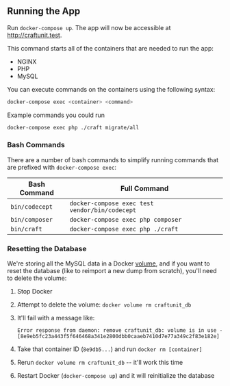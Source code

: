 ## Running the App

Run `docker-compose up`. The app will now be accessible at <http://craftunit.test>.

This command starts all of the containers that are needed to run the app:

- NGINX
- PHP
- MySQL

You can execute commands on the containers using the following syntax:

```sh
docker-compose exec <container> <command>
```

Example commands you could run

```sh
docker-compose exec php ./craft migrate/all
```

### Bash Commands

There are a number of bash commands to simplify running commands that are prefixed with `docker-compose exec`:

| Bash Command   | Full Command                                   |
| -------------- | ---------------------------------------------- |
| `bin/codecept` | `docker-compose exec test vendor/bin/codecept` |
| `bin/composer` | `docker-compose exec php composer`             |
| `bin/craft`    | `docker-compose exec php ./craft`              |

### Resetting the Database

We're storing all the MySQL data in a Docker [volume](https://docs.docker.com/storage/volumes/), and if you want to reset the database (like to reimport a new dump from scratch), you'll need to delete the volume:

1. Stop Docker
2. Attempt to delete the volume: `docker volume rm craftunit_db`
3. It'll fail with a message like:

    ```
    Error response from daemon: remove craftunit_db: volume is in use - [8e9eb5fc23a443f5f646468a341e2800dbb0caaeb7410d7e77a349c2f83e182e]
    ```

4. Take that container ID (`8e9db5...`) and run `docker rm [container]`
5. Rerun `docker volume rm craftunit_db` -- it'll work this time
6. Restart Docker (`docker-compose up`) and it will reinitialize the database
